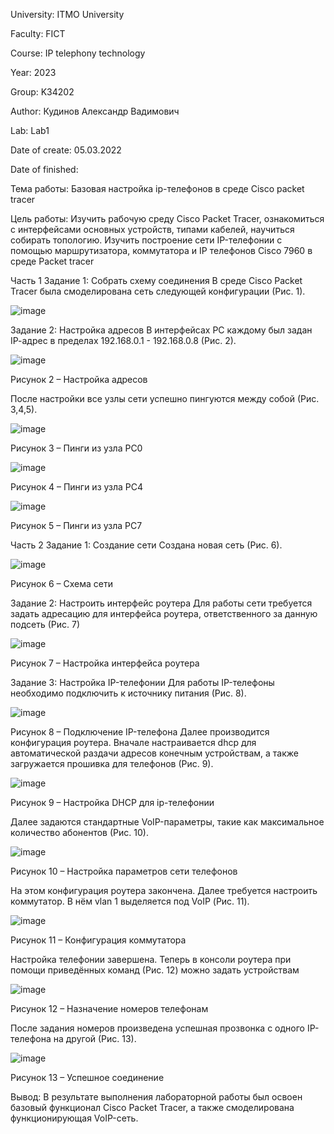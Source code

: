 University: ITMO University

Faculty: FICT

Course: IP telephony technology

Year: 2023

Group: K34202

Author: Кудинов Александр Вадимович

Lab: Lab1

Date of create: 05.03.2022

Date of finished:

Тема работы: Базовая настройка ip-телефонов в среде Сisco packet tracer

Цель работы: Изучить рабочую среду Cisco Packet Tracer, ознакомиться с интерфейсами основных устройств, типами кабелей, научиться собирать топологию. Изучить построение сети IP-телефонии с помощью маршрутизатора, коммутатора и IP телефонов Cisco 7960 в среде Packet tracer

Часть 1 Задание 1: Собрать схему соединения В среде Cisco Packet Tracer была смоделирована сеть следующей конфигурации (Рис. 1).

![image](https://user-images.githubusercontent.com/42407837/226175953-be8025fc-4095-411f-80a8-93744ac56b59.png)

Задание 2: Настройка адресов В интерфейсах PC каждому был задан IP-aдрес в пределах 192.168.0.1 - 192.168.0.8 (Рис. 2).

![image](https://user-images.githubusercontent.com/42407837/226175976-895a670d-d436-4a26-a864-9611a11543d5.png)

Рисунок 2 – Настройка адресов

После настройки все узлы сети успешно пингуются между собой (Рис. 3,4,5).

![image](https://user-images.githubusercontent.com/42407837/226175997-571f7e74-26e3-4af9-9390-5eb32e5e2a45.png)

Рисунок 3 – Пинги из узла PC0

![image](https://user-images.githubusercontent.com/42407837/226176018-cf422c7a-9c4e-4aff-9c5e-4b10b2039411.png)

Рисунок 4 – Пинги из узла PC4

![image](https://user-images.githubusercontent.com/42407837/226176036-78c412ce-b546-46ea-a8e6-f69f171ad374.png)

Рисунок 5 – Пинги из узла PC7

Часть 2 Задание 1: Создание сети Создана новая сеть (Рис. 6).

![image](https://user-images.githubusercontent.com/42407837/226176048-91708932-c564-4ac6-b919-e7ac6a83d087.png)

Рисунок 6 – Схема сети

Задание 2: Настроить интерфейс роутера Для работы сети требуется задать адресацию для интерфейса роутера, ответственного за данную подсеть (Рис. 7)

![image](https://user-images.githubusercontent.com/42407837/226176064-ac42353e-d475-4612-bcf0-c26af21dc11d.png)

Рисунок 7 – Настройка интерфейса роутера

Задание 3: Настройка IP-телефонии Для работы IP-телефоны необходимо подключить к источнику питания (Рис. 8). 

![image](https://user-images.githubusercontent.com/42407837/226176081-8bd02c02-f014-4e75-a5c5-aead6da2051e.png)

Рисунок 8 – Подключение IP-телефона
Далее производится конфигурация роутера. Вначале настраивается dhcp для автоматической раздачи адресов конечным устройствам, а также загружается прошивка для телефонов (Рис. 9).

![image](https://user-images.githubusercontent.com/42407837/226176102-d6328dda-3219-4f9d-a098-3b8a8365e4e3.png)

Рисунок 9 – Настройка DHCP для ip-телефонии

Далее задаются стандартные VoIP-параметры, такие как максимальное количество абонентов (Рис. 10).

![image](https://user-images.githubusercontent.com/42407837/226176117-a538c6b7-44c7-4eb0-b06d-d3a44a5e4854.png)

Рисунок 10 – Настройка параметров сети телефонов

На этом конфигурация роутера закончена. Далее требуется настроить коммутатор. В нём vlan 1 выделяется под VoIP (Рис. 11).

![image](https://user-images.githubusercontent.com/42407837/226176127-c292428e-5e14-484b-9087-05229d168e58.png)

Рисунок 11 – Конфигурация коммутатора

Настройка телефонии завершена. Теперь в консоли роутера при помощи приведённых команд (Рис. 12) можно задать устройствам

![image](https://user-images.githubusercontent.com/42407837/226176150-124682ab-b365-46f7-8b3d-42837229946c.png)

Рисунок 12 – Назначение номеров телефонам

После задания номеров произведена успешная прозвонка с одного IP-телефона на другой (Рис. 13).

![image](https://user-images.githubusercontent.com/42407837/226176161-3c0b0a63-07d2-4420-ac45-fcae9c7774d9.png)

Рисунок 13 – Успешное соединение

Вывод: В результате выполнения лабораторной работы был освоен базовый функционал Cisco Packet Tracer, а также смоделирована функционирующая VoIP-сеть.
